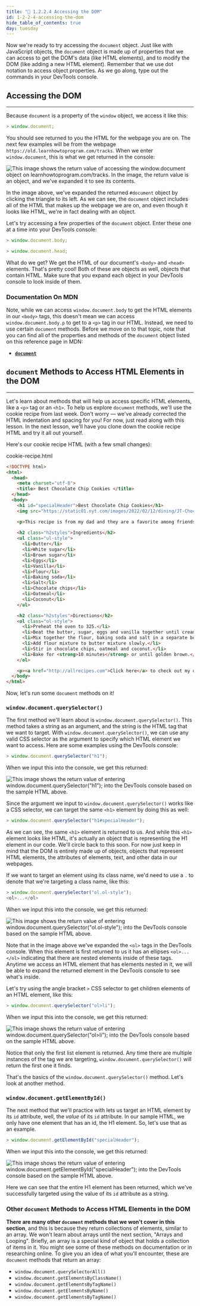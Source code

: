 ```yaml
---
title: "📓 1.2.2.4 Accessing the DOM"
id: 1-2-2-4-accessing-the-dom
hide_table_of_contents: true
day: tuesday
---
```


Now we're ready to try accessing the `document` object. Just like with JavaScript objects, the `document` object is made up of properties that we can access to get the DOM's data (like HTML elements), and to modify the DOM (like adding a new HTML element). Remember that we use dot notation to access object properties. As we go along, type out the commands in your DevTools console.

## Accessing the DOM
---

Because `document` is a property of the `window` object, we access it like this:

```js
> window.document;
```

You should see returned to you the HTML for the webpage you are on. The next few examples will be from the webpage ` https://old.learnhowtoprogram.com/tracks`. When we enter `window.document`, this is what we get returned in the console:

![This image shows the return value of accessing the `window.document` object on learnhowtoprogram.com/tracks. In the image, the return value is an object, and we've expanded it to see its contents.](https://learnhowtoprogram.s3.us-west-2.amazonaws.com/using-documentation/window-document-from-LHTP-tracks.png)

In the image above, we've expanded the returned `#document` object by clicking the triangle to its left. As we can see, the `document` object includes all of the HTML that makes up the webpage we are on, and even though it looks like HTML, we're in fact dealing with an object.

Let's try accessing a few properties of the `document` object. Enter these one at a time into your DevTools console:

```js
> window.document.body;
```

```js
> window.document.head;
```

What do we get? We get the HTML of our document's `<body>` and `<head>` elements. That's pretty cool! Both of these are objects as well, objects that contain HTML. Make sure that you expand each object in your DevTools console to look inside of them.

### Documentation On MDN

Note, while we can access `window.document.body` to get the HTML elements in our `<body>` tags, this doesn't mean we can access `window.document.body.p` to get to a `<p>` tag in our HTML. Instead, we need to use certain `document` methods. Before we move on to that topic, note that you can find all of the properties and methods of the `document` object listed on this reference page in MDN:

* **<span class="glyphicon glyphicon-link"></span> [`document`](https://developer.mozilla.org/en-US/docs/Web/API/Document)** 

## `document` Methods to Access HTML Elements in the DOM
---

Let's learn about methods that will help us access specific HTML elements, like a `<p>` tag or an `<h1>`. To help us explore `document` methods, we'll use the cookie recipe from last week. Don't worry — we've already corrected the HTML indentation and spacing for you! For now, just read along with this lesson. In the next lesson, we'll have you clone down the cookie recipe HTML and try it all out yourself.

Here's our cookie recipe HTML (with a few small changes):

<div class="filename">cookie-recipe.html</div>

```html
<!DOCTYPE html>
<html>
  <head>
    <meta charset="utf-8">
    <title> Best Chocolate Chip Cookies </title>
  </head>
  <body>
    <h1 id="specialHeader">Best Chocolate Chip Cookies</h1>
    <img src="https://static01.nyt.com/images/2022/02/12/dining/JT-Chocolate-Chip-Cookies/JT-Chocolate-Chip-Cookies-articleLarge.jpg" alt="An image of a cookie"/>

    <p>This recipe is from my dad and they are a favorite among friends and family. The secret ingredient is the coconut! <em>Be warned</em>, these will fly off of the plate!</p>
    
    <h2 class="h2styles">Ingredients</h2>
    <ul class="ul-style">
      <li>Butter</li>
      <li>White sugar</li>
      <li>Brown sugar</li>
      <li>Eggs</li>
      <li>Vanilla</li>
      <li>Flour</li>
      <li>Baking soda</li>
      <li>Salt</li>
      <li>Chocolate chips</li>
      <li>Oatmeal</li>
      <li>Coconut</li>
    </ul>

    <h2 class="h2styles">Directions</h2>
    <ol class="ol-style">
      <li>Preheat the oven to 325.</li>
      <li>Beat the butter, sugar, eggs and vanilla together until creamy.</li>
      <li>Mix together the flour, baking soda and salt in a separate bowl.</li>
      <li>Add flour mixture to butter mixture slowly.</li>
      <li>Stir in chocolate chips, oatmeal and coconut.</li>
      <li>Bake for <strong>10 minutes</strong> or until golden brown.</li>
    </ol>

    <p><a href="http://allrecipes.com">Click here</a> to check out my other great recipes.</p>
  </body>
</html>
```

Now, let's run some `document` methods on it!

### `window.document.querySelector()`

The first method we'll learn about is `window.document.querySelector()`. This method takes a string as an argument, and the string is the HTML tag that we want to target. With `window.document.querySelector()`, we can use any valid CSS selector as the argument to specify which HTML element we want to access. Here are some examples using the DevTools console:

```js
> window.document.querySelector("h1");
```

When we input this into the console, we get this returned:

![This image shows the return value of entering `window.document.querySelector("h1");` into the DevTools console based on the sample HTML above.](https://learnhowtoprogram.s3.us-west-2.amazonaws.com/new-section2-js-and-web-browsers/queryselector-h1.png)

Since the argument we input to `window.document.querySelector()` works like a CSS selector, we can target the same `<h1>` element by doing this as well:

```js
> window.document.querySelector("h1#specialHeader");
```

As we can see, the same `<h1>` element is returned to us. And while this `<h1>` element looks like HTML, it's actually an object that is representing the H1 element in our code. We'll circle back to this soon. For now just keep in mind that the DOM is entirely made up of objects, objects that represent HTML elements, the attributes of elements, text, and other data in our webpages.

If we want to target an element using its class name, we'd need to use a `.` to denote that we're targeting a class name, like this: 

```js
> window.document.querySelector("ol.ol-style");
<ol>...</ol>
```

When we input this into the console, we get this returned:

![This image shows the return value of entering `window.document.querySelector("ol.ol-style");` into the DevTools console based on the sample HTML above.](https://learnhowtoprogram.s3.us-west-2.amazonaws.com/new-section2-js-and-web-browsers/queryselector-ol-ol-style.png)

Note that in the image above we've expanded the `<ol>` tags in the DevTools console. When this element is first returned to us it has an ellipses `<ol>...</ol>` indicating that there are nested elements inside of these tags. Anytime we access an HTML element that has elements nested in it, we will be able to expand the returned element in the DevTools console to see what's inside. 

Let's try using the angle bracket `>` CSS selector to get children elements of an HTML element, like this:

```js
> window.document.querySelector("ol>li");
```

When we input this into the console, we get this returned:

![This image shows the return value of entering `window.document.querySelector("ol>li");` into the DevTools console based on the sample HTML above.](https://learnhowtoprogram.s3.us-west-2.amazonaws.com/new-section2-js-and-web-browsers/queryselector-ol-to-li.png)

Notice that only the first list element is returned. Any time there are multiple instances of the tag we are targeting, `window.document.querySelector()` will return the first one it finds.

That's the basics of the `window.document.querySelector()` method. Let's look at another method.

### `window.document.getElementById()`

The next method that we'll practice with lets us target an HTML element by its `id` attribute, well, the _value_ of its `id` attribute. In our sample HTML, we only have one element that has an id, the H1 element. So, let's use that as an example.  


```js
> window.document.getElementById("specialHeader");
```

When we input this into the console, we get this returned:

![This image shows the return value of entering `window.document.getElementById("specialHeader");` into the DevTools console based on the sample HTML above.](https://learnhowtoprogram.s3.us-west-2.amazonaws.com/new-section2-js-and-web-browsers/getelementbyid-h1-specialheader.png)

Here we can see that the entire H1 element has been returned, which we've successfully targeted using the value of its `id` attribute as a string.

### Other `document` Methods to Access HTML Elements in the DOM

**There are many other `document` methods that we won't cover in this section**, and this is because they return collections of elements, similar to an array. We won't learn about arrays until the next section, "Arrays and Looping". Briefly, an array is a special kind of object that holds a collection of items in it. You might see some of these methods on documentation or in researching online. To give you an idea of what you'll encounter, these are `document` methods that return an array:

* `window.document.querySelectorAll()`
* `window.document.getElementsByClassName()`
* `window.document.getElementsByTagName()`
* `window.document.getElementsByName()` 
* `window.document.getElementsByTagName()`
